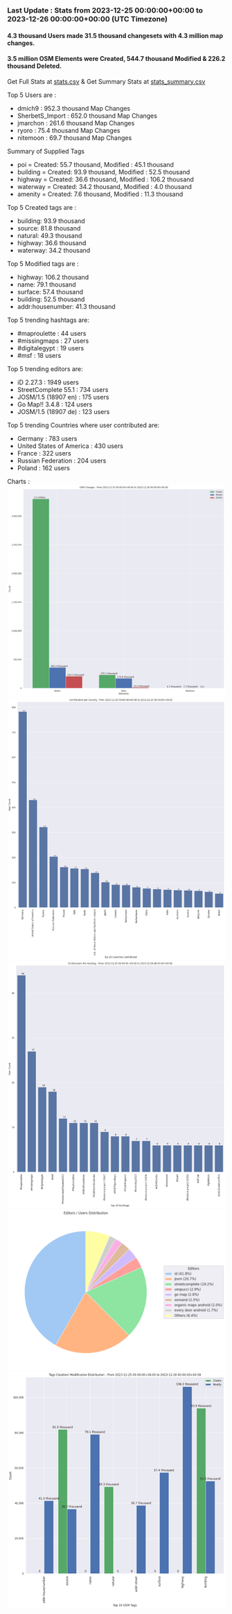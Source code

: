 ### Last Update : Stats from 2023-12-25 00:00:00+00:00 to 2023-12-26 00:00:00+00:00 (UTC Timezone)

#### 4.3 thousand Users made 31.5 thousand changesets with 4.3 million map changes.
#### 3.5 million OSM Elements were Created, 544.7 thousand Modified & 226.2 thousand Deleted.
Get Full Stats at [stats.csv](/stats/Global/Daily/stats.csv)
 & Get Summary Stats at [stats_summary.csv](/stats/Global/Daily/stats_summary.csv)

Top 5 Users are : 
- dmich9 : 952.3 thousand Map Changes
- SherbetS_Import : 652.0 thousand Map Changes
- jmarchon : 261.6 thousand Map Changes
- ryoro : 75.4 thousand Map Changes
- nitemoon : 69.7 thousand Map Changes

Summary of Supplied Tags
- poi = Created: 55.7 thousand, Modified : 45.1 thousand
- building = Created: 93.9 thousand, Modified : 52.5 thousand
- highway = Created: 36.6 thousand, Modified : 106.2 thousand
- waterway = Created: 34.2 thousand, Modified : 4.0 thousand
- amenity = Created: 7.6 thousand, Modified : 11.3 thousand


Top 5 Created tags are :
- building: 93.9 thousand
- source: 81.8 thousand
- natural: 49.3 thousand
- highway: 36.6 thousand
- waterway: 34.2 thousand


Top 5 Modified tags are :
- highway: 106.2 thousand
- name: 79.1 thousand
- surface: 57.4 thousand
- building: 52.5 thousand
- addr:housenumber: 41.3 thousand


Top 5 trending hashtags are:
- #maproulette : 44 users
- #missingmaps : 27 users
- #digitalegypt : 19 users
- #msf : 18 users


Top 5 trending editors are:
- iD 2.27.3 : 1949 users
- StreetComplete 55.1 : 734 users
- JOSM/1.5 (18907 en) : 175 users
- Go Map!! 3.4.8 : 124 users
- JOSM/1.5 (18907 de) : 123 users


Top 5 trending Countries where user contributed are:
- Germany : 783 users
- United States of America : 430 users
- France : 322 users
- Russian Federation : 204 users
- Poland : 162 users


 Charts : 
![Alt text](./stats_osm_changes.png) 
![Alt text](./stats_users_per_country.png) 
![Alt text](./stats_users_per_hashtag.png) 
![Alt text](./stats_editors_pie_chart.png) 
![Alt text](./stats_tags.png) 
